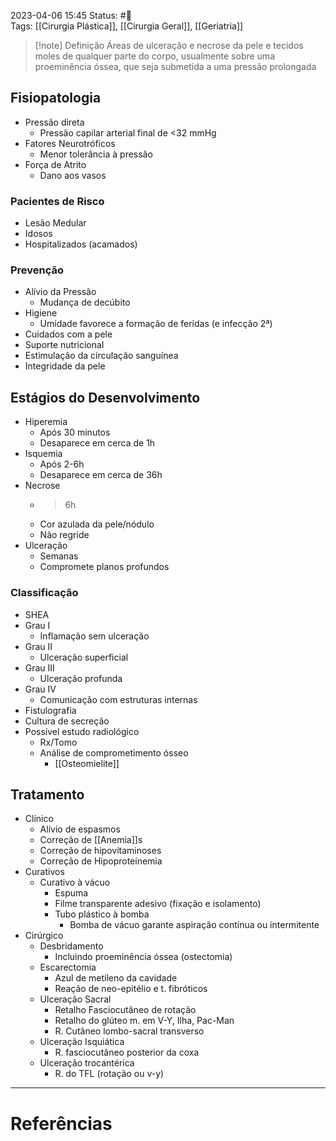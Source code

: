 2023-04-06 15:45
Status: #🌱   
Tags: [[Cirurgia Plástica]], [[Cirurgia Geral]], [[Geriatria]]
<br/>
>[!note] Definição
>Áreas de ulceração e necrose da pele e tecidos moles de qualquer parte do corpo, usualmente sobre uma proeminência óssea, que seja submetida a uma pressão prolongada  
## Fisiopatologia
- Pressão direta
	- Pressão capilar arterial final de <32 mmHg
- Fatores Neurotróficos
	- Menor tolerância à pressão
- Força de Atrito
	- Dano aos vasos
### Pacientes de Risco
- Lesão Medular
- Idosos
- Hospitalizados (acamados)
### Prevenção
- Alívio da Pressão
	- Mudança de decúbito
- Higiene
	- Umidade favorece a formação de feridas (e infecção 2ª)
- Cuidados com a pele
- Suporte nutricional
- Estimulação da circulação sanguínea
- Integridade da pele
## Estágios do Desenvolvimento
- Hiperemia
	- Após 30 minutos
	- Desaparece em cerca de 1h
- Isquemia
	- Após 2-6h
	- Desaparece em cerca de 36h
- Necrose
	- >6h
	- Cor azulada da pele/nódulo
	- Não regride
- Ulceração
	- Semanas
	- Compromete planos profundos
### Classificação
- SHEA
- Grau I
	- Inflamação sem ulceração
- Grau II
	- Ulceração superficial
- Grau III
	- Ulceração profunda
- Grau IV
	- Comunicação com estruturas internas
- Fistulografia
- Cultura de secreção
- Possível estudo radiológico
	- Rx/Tomo
	- Análise de comprometimento ósseo
		- [[Osteomielite]]
## Tratamento
- Clínico
	- Alívio de espasmos
	- Correção de [[Anemia]]s
	- Correção de hipovitaminoses
	- Correção de Hipoproteínemia
- Curativos
	- Curativo à vácuo
		- Espuma
		- Filme transparente adesivo (fixação e isolamento)
		- Tubo plástico à bomba
			- Bomba de vácuo garante aspiração contínua ou intermitente
- Cirúrgico
	- Desbridamento
		- Incluindo proeminência óssea (ostectomia)
	- Escarectomia
		- Azul de metileno da cavidade
		- Reação de neo-epitélio e t. fibróticos
	- Ulceração Sacral
		- Retalho Fasciocutâneo de rotação
		- Retalho do glúteo m. em V-Y, Ilha, Pac-Man
		- R. Cutâneo lombo-sacral transverso
	- Ulceração Isquiática
		- R. fasciocutâneo posterior da coxa
	- Ulceração trocantérica
		- R. do TFL (rotação ou v-y)
____
# Referências

